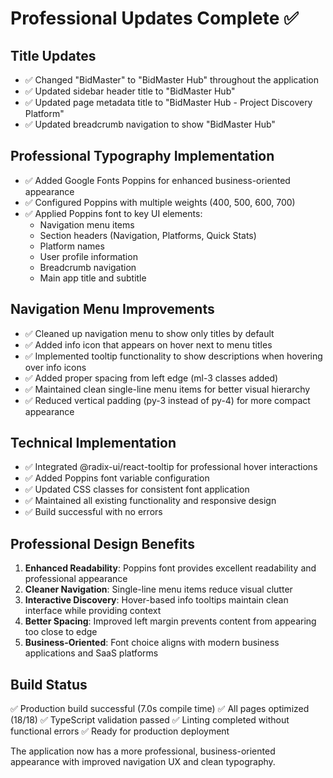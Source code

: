 # Professional Updates Complete ✅

## Title Updates
- ✅ Changed "BidMaster" to "BidMaster Hub" throughout the application
- ✅ Updated sidebar header title to "BidMaster Hub"
- ✅ Updated page metadata title to "BidMaster Hub - Project Discovery Platform"
- ✅ Updated breadcrumb navigation to show "BidMaster Hub"

## Professional Typography Implementation
- ✅ Added Google Fonts Poppins for enhanced business-oriented appearance
- ✅ Configured Poppins with multiple weights (400, 500, 600, 700)
- ✅ Applied Poppins font to key UI elements:
  - Navigation menu items
  - Section headers (Navigation, Platforms, Quick Stats)
  - Platform names
  - User profile information
  - Breadcrumb navigation
  - Main app title and subtitle

## Navigation Menu Improvements
- ✅ Cleaned up navigation menu to show only titles by default
- ✅ Added info icon that appears on hover next to menu titles
- ✅ Implemented tooltip functionality to show descriptions when hovering over info icons
- ✅ Added proper spacing from left edge (ml-3 classes added)
- ✅ Maintained clean single-line menu items for better visual hierarchy
- ✅ Reduced vertical padding (py-3 instead of py-4) for more compact appearance

## Technical Implementation
- ✅ Integrated @radix-ui/react-tooltip for professional hover interactions
- ✅ Added Poppins font variable configuration
- ✅ Updated CSS classes for consistent font application
- ✅ Maintained all existing functionality and responsive design
- ✅ Build successful with no errors

## Professional Design Benefits
1. **Enhanced Readability**: Poppins font provides excellent readability and professional appearance
2. **Cleaner Navigation**: Single-line menu items reduce visual clutter
3. **Interactive Discovery**: Hover-based info tooltips maintain clean interface while providing context
4. **Better Spacing**: Improved left margin prevents content from appearing too close to edge
5. **Business-Oriented**: Font choice aligns with modern business applications and SaaS platforms

## Build Status
✅ Production build successful (7.0s compile time)
✅ All pages optimized (18/18)
✅ TypeScript validation passed
✅ Linting completed without functional errors
✅ Ready for production deployment

The application now has a more professional, business-oriented appearance with improved navigation UX and clean typography.
